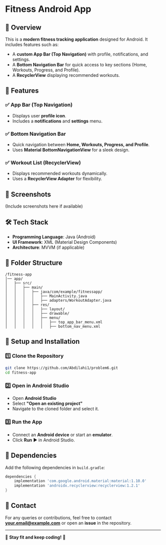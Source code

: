 # Fitness Android App

## 📌 Overview

This is a **modern fitness tracking application** designed for Android. It includes features such as:

- A **custom App Bar (Top Navigation)** with profile, notifications, and settings.
- A **Bottom Navigation Bar** for quick access to key sections (Home, Workouts, Progress, and Profile).
- A **RecyclerView** displaying recommended workouts.

## 🚀 Features

### ✅ **App Bar (Top Navigation)**

- Displays user **profile icon**.
- Includes a **notifications** and **settings** menu.

### ✅ **Bottom Navigation Bar**

- Quick navigation between **Home, Workouts, Progress, and Profile**.
- Uses **Material BottomNavigationView** for a sleek design.

### ✅ **Workout List (RecyclerView)**

- Displays recommended workouts dynamically.
- Uses a **RecyclerView Adapter** for flexibility.

## 📱 Screenshots

(Include screenshots here if available)

## 🛠️ Tech Stack

- **Programming Language**: Java (Android)
- **UI Framework**: XML (Material Design Components)
- **Architecture**: MVVM (if applicable)

## 📂 Folder Structure

```
/fitness-app
│── app/
│   ├── src/
│   │   ├── main/
│   │   │   ├── java/com/example/fitnessapp/
│   │   │   │   ├── MainActivity.java
│   │   │   │   ├── adapters/WorkoutAdapter.java
│   │   │   ├── res/
│   │   │   │   ├── layout/
│   │   │   │   ├── drawable/
│   │   │   │   ├── menu/
│   │   │   │   │   ├── top_app_bar_menu.xml
│   │   │   │   │   ├── bottom_nav_menu.xml
```

## 🔧 Setup and Installation

### 1️⃣ **Clone the Repository**

```sh
git clone https://github.com/Abdilahi1/problem6.git
cd fitness-app
```

### 2️⃣ **Open in Android Studio**

- Open **Android Studio**
- Select **"Open an existing project"**
- Navigate to the cloned folder and select it.

### 3️⃣ **Run the App**

- Connect an **Android device** or start an **emulator**.
- Click **Run** ▶️ in Android Studio.

## 📜 Dependencies

Add the following dependencies in `build.gradle`:

```gradle
dependencies {
    implementation 'com.google.android.material:material:1.10.0'
    implementation 'androidx.recyclerview:recyclerview:1.2.1'
}
```

## 📧 Contact

For any queries or contributions, feel free to contact **[your.email@example.com](mailto\:your.email@example.com)** or open an **issue** in the repository.

---

💪 **Stay fit and keep coding!** 🚀


